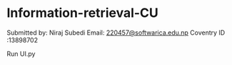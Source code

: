# Information-retrieval-CU
Submitted by: Niraj Subedi
Email: 220457@softwarica.edu.np
Coventry ID :13898702

Run UI.py
